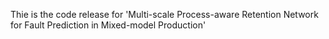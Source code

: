 Thie is the code release for 'Multi-scale Process-aware Retention Network for Fault Prediction in Mixed-model Production'
 
